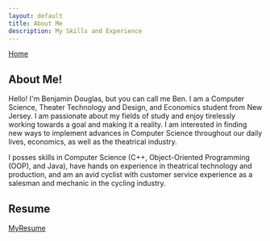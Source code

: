 ```yaml
---
layout: default
title: About Me
description: My Skills and Experience
---
```

[Home](https://bentdoug.github.io/index.html)

## About Me!

Hello!  I'm Benjamin Douglas, but you can call me Ben.  I am a Computer Science, Theater Technology and Design, and Economics student from New Jersey.  I am passionate about my fields of study and enjoy tirelessly working towards a goal and making it a reality. I am interested in finding new ways to implement advances in Computer Science throughout our daily lives, economics, as well as the theatrical industry.

I posses skills in Computer Science (C++, Object-Oriented Programming (OOP), and Java), have hands on experience in theatrical technology and production, and am an avid cyclist with customer service experience as a salesman and mechanic in the cycling industry. 

## Resume
[MyResume](Resume-Benjamin-Douglas-12.18.2020.pdf)




